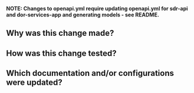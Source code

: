 **NOTE:  Changes to openapi.yml require updating openapi.yml for sdr-api and dor-services-app and generating models - see README.**

## Why was this change made?



## How was this change tested?



## Which documentation and/or configurations were updated?
